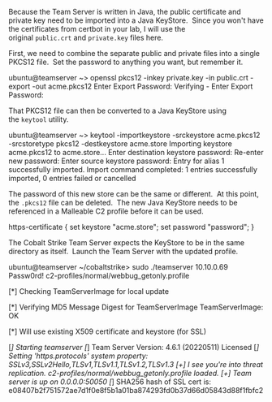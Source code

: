 Because the Team Server is written in Java, the public certificate and private key need to be imported into a Java KeyStore.  Since you won't have the certificates from certbot in your lab, I will use the original `public.crt` and `private.key` files here.

First, we need to combine the separate public and private files into a single PKCS12 file.  Set the password to anything you want, but remember it.

ubuntu@teamserver ~> openssl pkcs12 -inkey private.key -in public.crt -export -out acme.pkcs12
Enter Export Password:
Verifying - Enter Export Password:

  

That PKCS12 file can then be converted to a Java KeyStore using the `keytool` utility.

ubuntu@teamserver ~> keytool -importkeystore -srckeystore acme.pkcs12 -srcstoretype pkcs12 -destkeystore acme.store
Importing keystore acme.pkcs12 to acme.store...
Enter destination keystore password:
Re-enter new password:
Enter source keystore password:
Entry for alias 1 successfully imported.
Import command completed:  1 entries successfully imported, 0 entries failed or cancelled

  

The password of this new store can be the same or different.  At this point, the `.pkcs12` file can be deleted.  The new Java KeyStore needs to be referenced in a Malleable C2 profile before it can be used.

https-certificate {
     set keystore "acme.store";
     set password "password";
}

  

The Cobalt Strike Team Server expects the KeyStore to be in the same directory as itself.  Launch the Team Server with the updated profile.

ubuntu@teamserver ~/cobaltstrike> sudo ./teamserver 10.10.0.69 Passw0rd! c2-profiles/normal/webbug_getonly.profile

[*] Checking TeamServerImage for local update

[*] Verifying MD5 Message Digest for TeamServerImage
TeamServerImage: OK

[*] Will use existing X509 certificate and keystore (for SSL)

[*] Starting teamserver
[*] Team Server Version: 4.6.1 (20220511) Licensed
[*] Setting 'https.protocols' system property: SSLv3,SSLv2Hello,TLSv1,TLSv1.1,TLSv1.2,TLSv1.3
[+] I see you're into threat replication. c2-profiles/normal/webbug_getonly.profile loaded.
[+] Team server is up on 0.0.0.0:50050
[*] SHA256 hash of SSL cert is: e08407b2f751572ae7d1f0e8f5b1a01ba874293fd0b37d66d05843d88f1fbfc2


